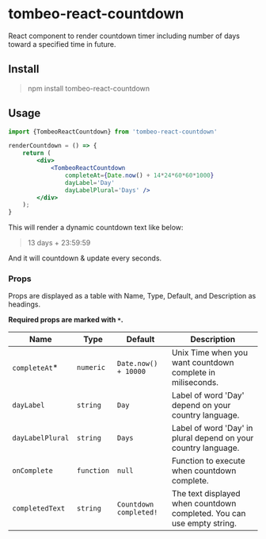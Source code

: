 tombeo-react-countdown
===

React component to render countdown timer including number of days toward a specified time in future.

## Install 

> npm install tombeo-react-countdown

## Usage

```jsx
import {TombeoReactCountdown} from 'tombeo-react-countdown'

renderCountdown = () => {
	return (
		<div>
			<TombeoReactCountdown 
				completeAt={Date.now() + 14*24*60*60*1000} 
				dayLabel='Day' 
				dayLabelPlural='Days' />
		</div>
	);
}
```

This will render a dynamic countdown text like below:

> 13 days + 23:59:59 

And it will countdown & update every seconds.

### Props

Props are displayed as a table with Name, Type, Default, and Description as headings.

**Required props are marked with `*`.**

Name | Type | Default | Description
--- | --- | --- | ---
`completeAt`* | `numeric` | `Date.now() + 10000` | Unix Time when you want countdown complete in miliseconds.
`dayLabel` | `string` | `Day` | Label of word 'Day' depend on your country language.
`dayLabelPlural` | `string` | `Days` | Label of word 'Day' in plural depend on your country language.
`onComplete` | `function` | `null` | Function to execute when countdown complete.
`completedText` | `string` | `Countdown completed!` | The text displayed when countdown completed. You can use empty string.